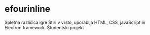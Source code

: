 # efourinline
Spletna različica igre Štiri v vrsto, uporablja HTML, CSS, javaScript in Electron framework. Študentski projekt
